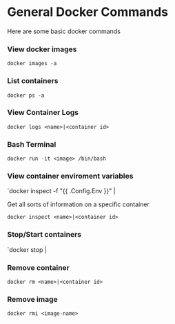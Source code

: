 # General Docker Commands

Here are some basic docker commands

### View docker images

`docker images -a`

### List containers

`docker ps -a`

### View Container Logs

`docker logs <name>|<container id>`

### Bash Terminal

`docker run -it <image> /bin/bash`

### View container enviroment variables

`docker inspect -f "{{ .Config.Env }}" <name>|<container id>

Get all sorts of information on a specific container

`docker inspect <name>|<container id>`

### Stop/Start containers

`docker stop <name>|<container id>

### Remove container

`docker rm <name>|<container id>`

### Remove image

`docker rmi <image-name>`

